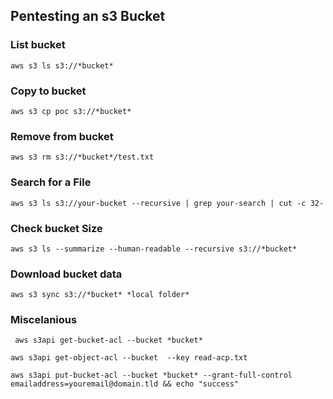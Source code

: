 ## Pentesting an s3 Bucket
### List bucket
``aws s3 ls s3://*bucket*``

### Copy to bucket
``aws s3 cp poc s3://*bucket*``

### Remove from bucket
``aws s3 rm s3://*bucket*/test.txt``

### Search for a File
``aws s3 ls s3://your-bucket --recursive | grep your-search | cut -c 32-``

### Check bucket Size
``aws s3 ls --summarize --human-readable --recursive s3://*bucket*``

### Download bucket data
``aws s3 sync s3://*bucket* *local folder*``

### Miscelanious
``
aws s3api get-bucket-acl --bucket *bucket*``

``aws s3api get-object-acl --bucket  --key read-acp.txt ``

``aws s3api put-bucket-acl --bucket *bucket* --grant-full-control emailaddress=youremail@domain.tld && echo "success"``

